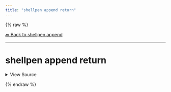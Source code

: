 ```yaml
---
title: "shellpen append return"
---
```


{% raw %}





[🔙 Back to shellpen append](/api/shellpen/append)

---







<!-- Todo, if there are no subcommands under the child commands, use a smaller heading size -->

# shellpen append return



<details>
  <summary>View Source</summary>

{% endraw %}
{% highlight sh %}
if [ $# -eq 1 ]
then
  shellpen append writeln "return $1"
else
  shellpen append writeln "return 1"
fi
{% endhighlight %}
{% raw %}

</details>










  
{% endraw %}
